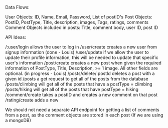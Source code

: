 Data Flows:

User Objects: ID, Name, Email, Password, List of postID's
Post Objects: PostID, PostType, Title, description, images, Tags, ratings, comments 
Comment Objects included in posts: Title, comment body, user ID, post ID

API Ideas:

/:user/login allows the user to log in
/user/create creates a new user from signup information (done - Louis)
/user/update if we allow the user to update their profile information, this will be needed to update that specific user's information
/post/create creates a new post when given the required information of PostType, Title, Description, >= 1 image. All other fields are optional. (in progress - Louis)
/posts/delete/:postId deletes a post with a given id
/posts a get request to get all of the posts from the database
/posts/climbing will get all of the posts that have a postType = climbing
/posts/hiking will get all of the posts that have postType = hiking
/comment/create takes a postID and creates a new comment on that post
/rating/create adds a new 

We should not need a separate API endpoint for getting a list of comments from a post, as the comment objects are stored in each post (If we are using a mongoDB)
